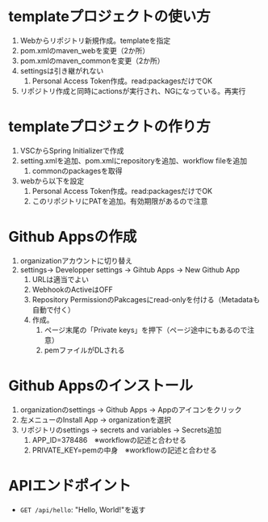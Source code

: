 # templateプロジェクトの使い方
1. Webからリポジトリ新規作成。templateを指定
1. pom.xmlのmaven_webを変更（2か所）
1. pom.xmlのmaven_commonを変更（2か所）
1. settingsは引き継がれない
    1. Personal Access Token作成。read:packagesだけでOK
1. リポジトリ作成と同時にactionsが実行され、NGになっている。再実行

# templateプロジェクトの作り方
1. VSCからSpring Initializerで作成
1. setting.xmlを追加、pom.xmlにrepositoryを追加、workflow fileを追加
    1. commonのpackagesを取得
1. webから以下を設定
    1. Personal Access Token作成。read:packagesだけでOK
    1. このリポジトリにPATを追加。有効期限があるので注意

# Github Appsの作成
1. organizationアカウントに切り替え
1. settings-> Developper settings  -> Gihtub Apps -> New Github App
    1. URLは適当でよい
    1. WebhookのActiveはOFF
    1. Repository PermissionのPakcagesにread-onlyを付ける（Metadataも自動で付く）
    1. 作成。
        1. ページ末尾の「Private keys」を押下（ページ途中にもあるので注意）
        1. pemファイルがDLされる

# Github Appsのインストール
1. organizationのsettings -> Github Apps -> Appのアイコンをクリック
1. 左メニューのInstall App -> organizationを選択
1. リポジトリのsettings -> secrets and variables -> Secrets追加
    1. APP_ID=378486　※workflowの記述と合わせる
    1. PRIVATE_KEY=pemの中身　※workflowの記述と合わせる

# APIエンドポイント
- `GET /api/hello`: "Hello, World!"を返す
